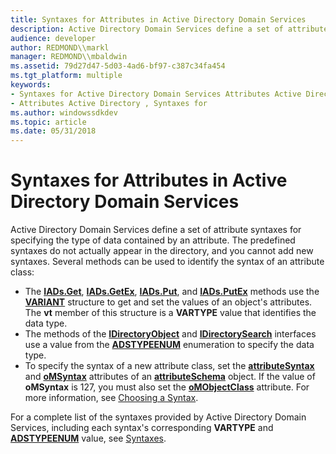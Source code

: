 ```yaml
---
title: Syntaxes for Attributes in Active Directory Domain Services
description: Active Directory Domain Services define a set of attribute syntaxes for specifying the type of data contained by an attribute.
audience: developer
author: REDMOND\\markl
manager: REDMOND\\mbaldwin
ms.assetid: 79d27d47-5d03-4ad6-bf97-c387c34fa454
ms.tgt_platform: multiple
keywords:
- Syntaxes for Active Directory Domain Services Attributes Active Directory
- Attributes Active Directory , Syntaxes for
ms.author: windowssdkdev
ms.topic: article
ms.date: 05/31/2018
---
```


# Syntaxes for Attributes in Active Directory Domain Services

Active Directory Domain Services define a set of attribute syntaxes for specifying the type of data contained by an attribute. The predefined syntaxes do not actually appear in the directory, and you cannot add new syntaxes. Several methods can be used to identify the syntax of an attribute class:

-   The [**IADs.Get**](https://msdn.microsoft.com/library/aa746347), [**IADs.GetEx**](https://msdn.microsoft.com/library/aa746348), [**IADs.Put**](https://msdn.microsoft.com/library/aa746352), and [**IADs.PutEx**](https://msdn.microsoft.com/library/aa746353) methods use the [**VARIANT**](https://msdn.microsoft.com/en-us/library/ms221627(v=VS.71).aspx) structure to get and set the values of an object's attributes. The **vt** member of this structure is a **VARTYPE** value that identifies the data type.
-   The methods of the [**IDirectoryObject**](https://msdn.microsoft.com/library/aa746355) and [**IDirectorySearch**](https://msdn.microsoft.com/library/aa746362) interfaces use a value from the [**ADSTYPEENUM**](https://msdn.microsoft.com/library/aa772240) enumeration to specify the data type.
-   To specify the syntax of a new attribute class, set the [**attributeSyntax**](https://msdn.microsoft.com/library/ms675236) and [**oMSyntax**](https://msdn.microsoft.com/library/ms679072) attributes of an [**attributeSchema**](https://msdn.microsoft.com/library/ms680969) object. If the value of **oMSyntax** is 127, you must also set the [**oMObjectClass**](https://msdn.microsoft.com/library/ms679071) attribute. For more information, see [Choosing a Syntax](choosing-a-syntax.md).

For a complete list of the syntaxes provided by Active Directory Domain Services, including each syntax's corresponding **VARTYPE** and [**ADSTYPEENUM**](https://msdn.microsoft.com/library/aa772240) value, see [Syntaxes](https://msdn.microsoft.com/library/ms684419).

 

 




